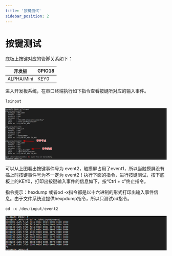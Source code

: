 ```yaml
---
title: '按键测试'
sidebar_position: 2
---
```


# 按键测试

底板上按键对应的管脚关系如下：

| 开发板     | GPIO18 |
| ---------- | ------ |
| ALPHA/Mini | KEY0   |

进入开发板系统，在串口终端执行如下指令查看按键所对应的输入事件。

```c#
lsinput
```

![3.2.1](./img/3.2.1.png)

可以从上图看出按键事件号为 event2，触摸屏占用了event1，所以当触摸屏没有插上时按键事件号为不一定为 event2！执行下面的指令，进行按键测试，按下底板上的KEY0，打印出按键输入事件的信息如下，按“Ctrl + c”终止指令。

指令提示：hexdump 或者od -x指令都是以十六进制的形式打印出输入事件信息。由于文件系统没提供hexpdump指令，所以只测试od指令。


```c#
od -x /dev/input/event2
```

![3.2.2](./img/3.2.2.png)






